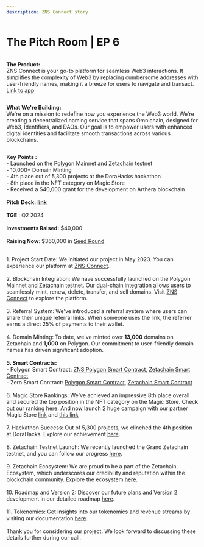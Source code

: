 ```yaml
---
description: ZNS Connect story
---
```


# The Pitch Room | EP 6

<figure><img src="../.gitbook/assets/Poster Twitter 24 (2).jpg" alt=""><figcaption></figcaption></figure>

&#x20;**The Product:**\
ZNS Connect is your go-to platform for seamless Web3 interactions. It simplifies the complexity of Web3 by replacing cumbersome addresses with user-friendly names, making it a breeze for users to navigate and transact.\
[Link to app](https://app.znsconnect.io/)



<figure><img src="../.gitbook/assets/slide 10.png" alt=""><figcaption></figcaption></figure>

**What We're Building:**\
We're on a mission to redefine how you experience the Web3 world. We're creating a decentralized naming service that spans Omnichain, designed for Web3, Identifiers, and DAOs. Our goal is to empower users with enhanced digital identities and facilitate smooth transactions across various blockchains.



<figure><img src="../.gitbook/assets/slide 01.png" alt=""><figcaption></figcaption></figure>

**Key Points :**\
\- Launched on the Polygon Mainnet and Zetachain testnet\
\- 10,000+ Domain Minting\
\- 4th place out of 5,300 projects at the DoraHacks hackathon\
\- 8th place in the NFT category on Magic Store\
\- Received a $40,000 grant for the development on Arthera blockchain\
\
&#x20;**Pitch Deck:** [**link**](https://docs.znsconnect.io/pitch-deck)\
\
&#x20;**TGE** : Q2 2024\
\
**Investments Raised:** $40,000\
\
**Raising Now**: $360,000 in [Seed Round](https://docs.znsconnect.io/tokenomics-and-revenue-streams)

\
1\. Project Start Date: We initiated our project in May 2023. You can experience our platform at [ZNS Connect](https://app.znsconnect.io/).\
\
2\. Blockchain Integration: We have successfully launched on the Polygon Mainnet and Zetachain testnet. Our dual-chain integration allows users to seamlessly mint, renew, delete, transfer, and sell domains. Visit [ZNS Connect](https://app.znsconnect.io/my-domains/2?tld=zeta) to explore the platform.\
\
3\. Referral System: We've introduced a referral system where users can share their unique referral links. When someone uses the link, the referrer earns a direct 25% of payments to their wallet.\
\
4\. Domain Minting: To date, we've minted over **13,000** domains on Zetachain and **1,000** on Polygon. Our commitment to user-friendly domain names has driven significant adoption.\
\
**5. Smart Contracts:**\
\- Polygon Smart Contract: [ZNS Polygon Smart Contract](https://polygonscan.com/token/0x4D880B6ccc60AB31C20eec96be6b47BE4B28Bc2A), [Zetachain Smart Contract](https://zetachain-athens-3.blockscout.com/token/0xe1e33AeaCdCC0526BeF6985155e8a108D83D1B61)\
\- Zero Smart Contract: [Polygon Smart Contract](https://polygonscan.com/token/0x2613702fa854dE61c67384C3b787D0795b4481a0), [Zetachain Smart Contract](https://zetachain-athens-3.blockscout.com/token/0xc9AB3aAbfe5C56Fb9e9e63E7d199940588E55c24)\
\
6\. Magic Store Rankings: We've achieved an impressive 8th place overall and secured the top position in the NFT category on the Magic Store. Check out our ranking [here](https://magic.store/app/zns-connect). And now launch 2 huge campaign with our partner Magic Store [link](./) and [this link](./)\
\
7\. Hackathon Success: Out of 5,300 projects, we clinched the 4th position at DoraHacks. Explore our achievement [here](https://dorahacks.io/buidl).\
\
8\. Zetachain Testnet Launch: We recently launched the Grand Zetachain testnet, and you can follow our progress [here](https://app.questn.com/event/814810039426527239).\
\
9\. Zetachain Ecosystem: We are proud to be a part of the Zetachain Ecosystem, which underscores our credibility and reputation within the blockchain community. Explore the ecosystem [here](https://www.zetachain.com/ecosystem).\
\
10\. Roadmap and Version 2: Discover our future plans and Version 2 development in our detailed roadmap [here](https://docs.znsconnect.io/roadmap-and-future-development).\
\
11\. Tokenomics: Get insights into our tokenomics and revenue streams by visiting our documentation [here](https://docs.znsconnect.io/tokenomics-and-revenue-streams).\
\
Thank you for considering our project. We look forward to discussing these details further during our call.

<figure><img src="../.gitbook/assets/slide 14.png" alt=""><figcaption></figcaption></figure>



<figure><img src="../.gitbook/assets/slide 15.png" alt=""><figcaption></figcaption></figure>



<figure><img src="../.gitbook/assets/slide 11.png" alt=""><figcaption></figcaption></figure>





<figure><img src="../.gitbook/assets/Group 8.png" alt=""><figcaption></figcaption></figure>





<figure><img src="../.gitbook/assets/Group 10.png" alt=""><figcaption></figcaption></figure>
